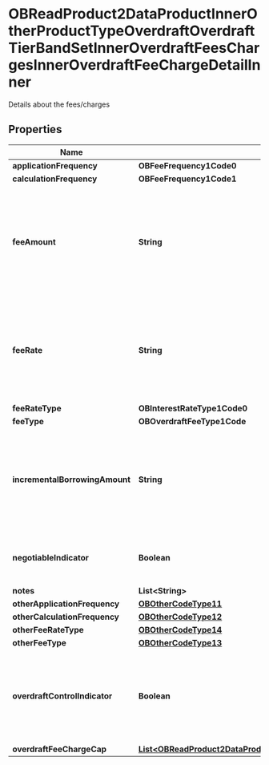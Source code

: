 

# OBReadProduct2DataProductInnerOtherProductTypeOverdraftOverdraftTierBandSetInnerOverdraftFeesChargesInnerOverdraftFeeChargeDetailInner

Details about the fees/charges

## Properties

| Name | Type | Description | Notes |
|------------ | ------------- | ------------- | -------------|
|**applicationFrequency** | **OBFeeFrequency1Code0** |  |  |
|**calculationFrequency** | **OBFeeFrequency1Code1** |  |  [optional] |
|**feeAmount** | **String** | Amount charged for an overdraft fee/charge (where it is charged in terms of an amount rather than a rate) |  [optional] |
|**feeRate** | **String** | Rate charged for overdraft fee/charge (where it is charged in terms of a rate rather than an amount) |  [optional] |
|**feeRateType** | **OBInterestRateType1Code0** |  |  [optional] |
|**feeType** | **OBOverdraftFeeType1Code** |  |  |
|**incrementalBorrowingAmount** | **String** | Every additional tranche of an overdraft balance to which an overdraft fee is applied |  [optional] |
|**negotiableIndicator** | **Boolean** | Indicates whether fee and charges are negotiable |  [optional] |
|**notes** | **List&lt;String&gt;** |  |  [optional] |
|**otherApplicationFrequency** | [**OBOtherCodeType11**](OBOtherCodeType11.md) |  |  [optional] |
|**otherCalculationFrequency** | [**OBOtherCodeType12**](OBOtherCodeType12.md) |  |  [optional] |
|**otherFeeRateType** | [**OBOtherCodeType14**](OBOtherCodeType14.md) |  |  [optional] |
|**otherFeeType** | [**OBOtherCodeType13**](OBOtherCodeType13.md) |  |  [optional] |
|**overdraftControlIndicator** | **Boolean** | Indicates if the fee/charge is already covered by an &#39;Overdraft Control&#39; fee or not. |  [optional] |
|**overdraftFeeChargeCap** | [**List&lt;OBReadProduct2DataProductInnerOtherProductTypeOverdraftOverdraftTierBandSetInnerOverdraftFeesChargesInnerOverdraftFeeChargeCapInner&gt;**](OBReadProduct2DataProductInnerOtherProductTypeOverdraftOverdraftTierBandSetInnerOverdraftFeesChargesInnerOverdraftFeeChargeCapInner.md) |  |  [optional] |



